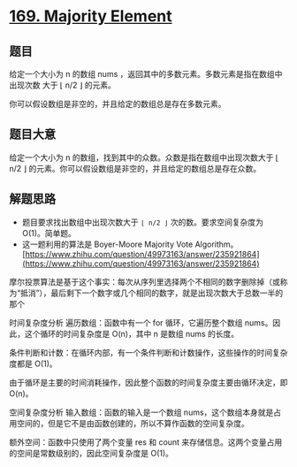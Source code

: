 # [169. Majority Element](https://leetcode.com/problems/majority-element/)


## 题目

给定一个大小为 n 的数组 nums ，返回其中的多数元素。多数元素是指在数组中出现次数 大于 ⌊ n/2 ⌋ 的元素。

你可以假设数组是非空的，并且给定的数组总是存在多数元素。

## 题目大意

 
给定一个大小为 n 的数组，找到其中的众数。众数是指在数组中出现次数大于 ⌊ n/2 ⌋ 的元素。你可以假设数组是非空的，并且给定的数组总是存在众数。


## 解题思路

- 题目要求找出数组中出现次数大于 `⌊ n/2 ⌋` 次的数。要求空间复杂度为 O(1)。简单题。
- 这一题利用的算法是 Boyer-Moore Majority Vote Algorithm。[https://www.zhihu.com/question/49973163/answer/235921864](https://www.zhihu.com/question/49973163/answer/235921864)


摩尔投票算法是基于这个事实：每次从序列里选择两个不相同的数字删除掉（或称为“抵消”），最后剩下一个数字或几个相同的数字，就是出现次数大于总数一半的那个

时间复杂度分析
遍历数组：函数中有一个 for 循环，它遍历整个数组 nums。因此，这个循环的时间复杂度是 O(n)，其中 n 是数组 nums 的长度。

条件判断和计数：在循环内部，有一个条件判断和计数操作，这些操作的时间复杂度都是 O(1)。

由于循环是主要的时间消耗操作，因此整个函数的时间复杂度主要由循环决定，即 O(n)。

空间复杂度分析
输入数组：函数的输入是一个数组 nums，这个数组本身就是占用空间的，但是它不是由函数创建的，所以不算作函数的空间复杂度。

额外空间：函数中只使用了两个变量 res 和 count 来存储信息。这两个变量占用的空间是常数级别的，因此空间复杂度是 O(1)。